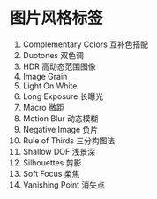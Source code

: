 # 图片风格标签

1. Complementary Colors 互补色搭配
2. Duotones 双色调
3. HDR 高动态范围图像
4. Image Grain 
5. Light On White
6. Long Exposure 长曝光
7. Macro 微距
8. Motion Blur 动态模糊
9. Negative Image 负片
10. Rule of Thirds 三分构图法
11. Shallow DOF 浅景深
12. Silhouettes 剪影
13. Soft Focus 柔焦
14. Vanishing Point 消失点


